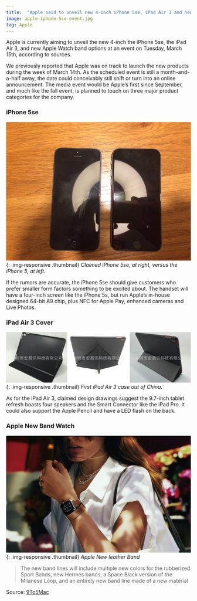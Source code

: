 ```yaml
---
title:  "Apple said to unveil new 4-inch iPhone 5se, iPad Air 3 and new Apple Watch bands on March 15"
image: apple-iphone-5se-event.jpg
tag: Apple
---
```

Apple is currently aiming to unveil the new 4-inch the iPhone 5se, the iPad Air 3, and new Apple Watch band options at an event on Tuesday, March 15th, according to sources. 

We previously reported that Apple was on track to launch the new products during the week of March 14th. As the scheduled event is still a month-and-a-half away, the date could conceivably still shift or turn into an online announcement. The media event would be Apple’s first since September, and much like the fall event, is planned to touch on three major product categories for the company.

### iPhone 5se
![iPhone 5se leak](/img/large/iPhone-5se-leak.jpg "iPhone 5se vs iPhone 5"){: .img-responsive .thumbnail}
_Claimed iPhone 5se, at right, versus the iPhone 5, at left._

If the rumors are accurate, the iPhone 5se should give customers who prefer smaller form factors something to be excited about. The handset will have a four-inch screen like the iPhone 5s, but run Apple’s in-house designed 64-bit A9 chip, plus NFC for Apple Pay, enhanced cameras and Live Photos.

### iPad Air 3 Cover
![Apple iPad Air 3](/img/large/iPad-Air-3-case-leak.jpg "iPad Air 3 case"){: .img-responsive .thumbnail}
_First iPad Air 3 case out of China._

As for the iPad Air 3, claimed design drawings suggest the 9.7-inch tablet refresh boasts four speakers and the Smart Connector like the iPad Pro. It could also support the Apple Pencil and have a LED flash on the back.

### Apple New Band Watch
![Apple New band Watch](/img/large/new-Apple-Watch.png "New Apple Watch band"){: .img-responsive .thumbnail}
_Apple New leather Band_

>The new band lines will include multiple new colors for the rubberized Sport Bands, new Hermes bands, a Space Black version of the Milanese Loop, and an entirely new band line made of a new material 

Source: [9To5Mac](http://9to5mac.com/2016/02/02/march-15-event-4-inch-phone-new-ipad-apple-watch/)